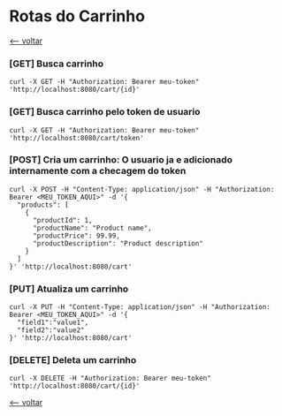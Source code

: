 # Rotas do Carrinho

[<-- voltar](../../README.md)

### [GET] Busca carrinho
```agsl
curl -X GET -H "Authorization: Bearer meu-token" 'http://localhost:8080/cart/{id}'
```

### [GET] Busca carrinho pelo token de usuario
```agsl
curl -X GET -H "Authorization: Bearer meu-token" 'http://localhost:8080/cart/token'
```

### [POST] Cria um carrinho: O usuario ja e adicionado internamente com a checagem do token
```agsl
curl -X POST -H "Content-Type: application/json" -H "Authorization: Bearer <MEU_TOKEN_AQUI>" -d '{
  "products": [
    {
      "productId": 1,
      "productName": "Product name",
      "productPrice": 99.99,
      "productDescription": "Product description"
    }
  ]
}' 'http://localhost:8080/cart'
```

### [PUT] Atualiza um carrinho
```agsl
curl -X PUT -H "Content-Type: application/json" -H "Authorization: Bearer <MEU_TOKEN_AQUI>" -d '{
  "field1":"value1", 
  "field2":"value2"
}' 'http://localhost:8080/cart'
```

### [DELETE] Deleta um carrinho
```agsl
curl -X DELETE -H "Authorization: Bearer meu-token" 'http://localhost:8080/cart/{id}'
```

[<-- voltar](../../README.md)
